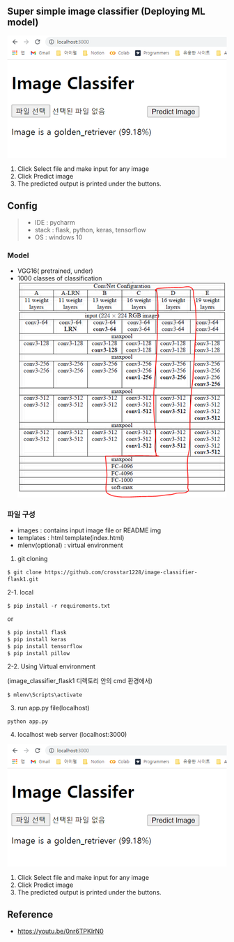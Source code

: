 ## Super simple image classifier (Deploying ML model)
![img.png](images/img.png)
1. Click Select file and make input for any image
2. Click Predict image
3. The predicted output is printed under the buttons.

## Config
> - IDE : pycharm 
> - stack : flask, python, keras, tensorflow
> - OS : windows 10

### Model
- VGG16( pretrained, under)
- 1000 classes of classification
![img_1.png](images/img_1.png)

### 파일 구성
- images : contains input image file or README img
- templates : html template(index.html)
- mlenv(optional) : virtual environment 

1. git cloning
```
$ git clone https://github.com/crosstar1228/image-classifier-flask1.git
```


2-1. local
```
$ pip install -r requirements.txt 
```
or
```
$ pip install flask
$ pip install keras
$ pip install tensorflow
$ pip install pillow
```


2-2. Using Virtual environment

(image_classifier_flask1 디렉토리 안의 cmd 환경에서)

```CMD
$ mlenv\Scripts\activate
```
3. run app.py file(localhost)
```angular2html
python app.py
```
4. localhost web server (localhost:3000)

![img.png](images/img.png)
1. Click Select file and make input for any image
2. Click Predict image
3. The predicted output is printed under the buttons.

## Reference
- https://youtu.be/0nr6TPKlrN0


